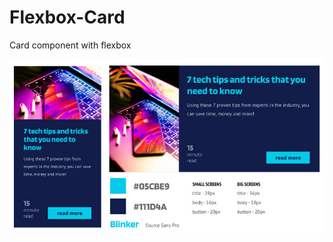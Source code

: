 # Flexbox-Card
Card component with flexbox

<div align="center">
    <img src="./assets/images/view.jpg"</img> 
</div>
